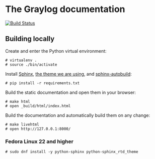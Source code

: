 # The Graylog documentation
[![Build Status](https://travis-ci.org/Graylog2/documentation.svg?branch=2.0)](https://travis-ci.org/Graylog2/documentation)

## Building locally

Create and enter the Python virtual environment:

    # virtualenv .
    # source ./bin/activate

Install [Sphinx](http://sphinx-doc.org), [the theme we are using](https://github.com/snide/sphinx_rtd_theme), and [sphinx-autobuild](https://github.com/GaretJax/sphinx-autobuild):

    # pip install -r requirements.txt

Build the static documentation and open them in your browser:

    # make html
    # open _build/html/index.html

Build the documentation and automatically build them on any change:

    # make livehtml
    # open http://127.0.0.1:8000/

### Fedora Linux 22 and higher

    # sudo dnf install -y python-sphinx python-sphinx_rtd_theme
